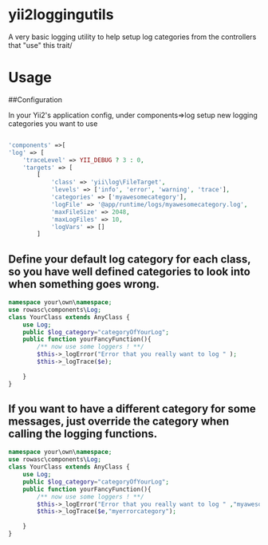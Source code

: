 # yii2loggingutils
A very basic logging utility to help setup log categories from the controllers that "use" this trait/ 


# Usage 

##Configuration

In your Yii2's application config, under components=>log setup new logging categories you want to use

```php

'components' =>[
'log' => [
    'traceLevel' => YII_DEBUG ? 3 : 0,
    'targets' => [
        [
            'class' => 'yii\log\FileTarget',
            'levels' => ['info', 'error', 'warning', 'trace'],
            'categories' => ['myawesomecategory'],
            'logFile' => '@app/runtime/logs/myawesomecategory.log',
            'maxFileSize' => 2048,
            'maxLogFiles' => 10,
            'logVars' => []
        ]
```
        
## Define your default log category for each class, so you have well defined categories to look into when something goes wrong.


```php
namespace your\own\namespace;
use rowasc\components\Log;
class YourClass extends AnyClass {
    use Log;
    public $log_category="categoryOfYourLog";
    public function yourFancyFunction(){
        /** now use some loggers ! **/
        $this->_logError("Error that you really want to log " );
        $this->_logTrace($e);
    
    }
}
```


## If you want to have a different category for some messages, just override the category when calling the logging functions. 


```php
namespace your\own\namespace;
use rowasc\components\Log;
class YourClass extends AnyClass {
    use Log;
    public $log_category="categoryOfYourLog";
    public function yourFancyFunction(){
        /** now use some loggers ! **/
        $this->_logError("Error that you really want to log " ,"myawesomecategory");
        $this->_logTrace($e,"myerrorcategory");
    
    }
}
```

